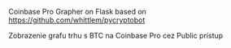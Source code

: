 Coinbase Pro Grapher on Flask based on https://github.com/whittlem/pycryptobot

Zobrazenie grafu trhu s BTC na Coinbase Pro cez Public prístup
